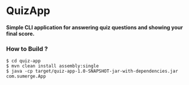# QuizApp

#### Simple CLI application for answering quiz questions and showing your final score.

### How to Build ? 
    $ cd quiz-app
    $ mvn clean install assembly:single
    $ java -cp target/quiz-app-1.0-SNAPSHOT-jar-with-dependencies.jar com.sumerge.App

